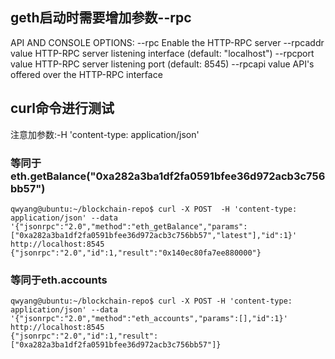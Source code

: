 ## geth启动时需要增加参数--rpc
API AND CONSOLE OPTIONS:
  --rpc                  Enable the HTTP-RPC server
  --rpcaddr value        HTTP-RPC server listening interface (default: "localhost")
  --rpcport value        HTTP-RPC server listening port (default: 8545)
  --rpcapi value         API's offered over the HTTP-RPC interface
## curl命令进行测试
注意加参数:-H 'content-type: application/json'
### 等同于eth.getBalance("0xa282a3ba1df2fa0591bfee36d972acb3c756bb57")
```
qwyang@ubuntu:~/blockchain-repo$ curl -X POST  -H 'content-type: application/json' --data '{"jsonrpc":"2.0","method":"eth_getBalance","params":["0xa282a3ba1df2fa0591bfee36d972acb3c756bb57","latest"],"id":1}' http://localhost:8545
{"jsonrpc":"2.0","id":1,"result":"0x140ec80fa7ee880000"}
```
### 等同于eth.accounts
```
qwyang@ubuntu:~/blockchain-repo$ curl -X POST -H 'content-type: application/json' --data '{"jsonrpc":"2.0","method":"eth_accounts","params":[],"id":1}' http://localhost:8545
{"jsonrpc":"2.0","id":1,"result":["0xa282a3ba1df2fa0591bfee36d972acb3c756bb57"]}
```
